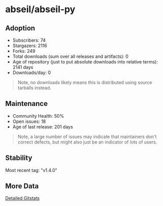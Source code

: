 # abseil/abseil-py

## Adoption

- Subscribers: 74
- Stargazers: 2116
- Forks: 249
- Total downloads (sum over all releases and artifacts): 0
- Age of repository (just to put absolute downloads into relative terms): 2141 days
- Downloads/day: 0

> Note, no downloads likely means this is distributed using source tarballs instead.

## Maintenance

- Community Health: 50%
- Open issues: 18
- Age of last release: 201 days

> Note, a large number of issues may indicate that maintainers don't correct defects, but might also
> just be an indicator of lots of users.

## Stability

Most recent tag: "v1.4.0"

## More Data

[Detailed Gitstats](/bazel-catalog/gitstats/abseil/abseil-py)


